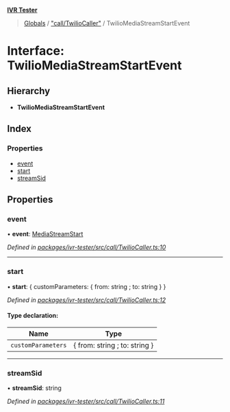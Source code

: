 **[IVR Tester](../README.md)**

> [Globals](../README.md) / ["call/TwilioCaller"](../modules/_call_twiliocaller_.md) / TwilioMediaStreamStartEvent

# Interface: TwilioMediaStreamStartEvent

## Hierarchy

* **TwilioMediaStreamStartEvent**

## Index

### Properties

* [event](_call_twiliocaller_.twiliomediastreamstartevent.md#event)
* [start](_call_twiliocaller_.twiliomediastreamstartevent.md#start)
* [streamSid](_call_twiliocaller_.twiliomediastreamstartevent.md#streamsid)

## Properties

### event

•  **event**: [MediaStreamStart](../enums/_call_twilio_.twilioconnectionevents.md#mediastreamstart)

*Defined in [packages/ivr-tester/src/call/TwilioCaller.ts:10](https://github.com/SketchingDev/ivr-tester/blob/cff7065/packages/ivr-tester/src/call/TwilioCaller.ts#L10)*

___

### start

•  **start**: { customParameters: { from: string ; to: string  }  }

*Defined in [packages/ivr-tester/src/call/TwilioCaller.ts:12](https://github.com/SketchingDev/ivr-tester/blob/cff7065/packages/ivr-tester/src/call/TwilioCaller.ts#L12)*

#### Type declaration:

Name | Type |
------ | ------ |
`customParameters` | { from: string ; to: string  } |

___

### streamSid

•  **streamSid**: string

*Defined in [packages/ivr-tester/src/call/TwilioCaller.ts:11](https://github.com/SketchingDev/ivr-tester/blob/cff7065/packages/ivr-tester/src/call/TwilioCaller.ts#L11)*
